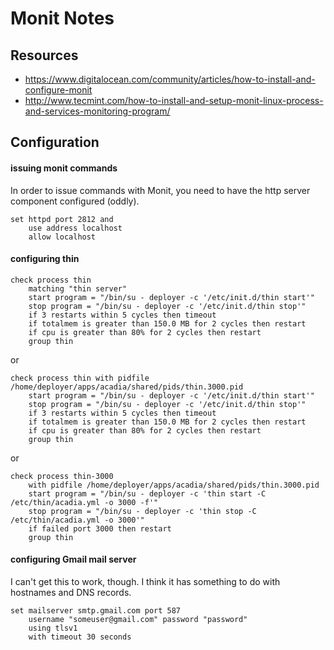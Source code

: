 # Monit Notes

## Resources

* https://www.digitalocean.com/community/articles/how-to-install-and-configure-monit
* http://www.tecmint.com/how-to-install-and-setup-monit-linux-process-and-services-monitoring-program/

## Configuration

#### issuing monit commands

In order to issue commands with Monit, you need to have the http server component configured (oddly).

	set httpd port 2812 and
		use address localhost
		allow localhost

#### configuring thin

    check process thin
	    matching "thin server"
	    start program = "/bin/su - deployer -c '/etc/init.d/thin start'"
	    stop program = "/bin/su - deployer -c '/etc/init.d/thin stop'"
	    if 3 restarts within 5 cycles then timeout
	    if totalmem is greater than 150.0 MB for 2 cycles then restart
	    if cpu is greater than 80% for 2 cycles then restart
	    group thin

or

    check process thin with pidfile /home/deployer/apps/acadia/shared/pids/thin.3000.pid
        start program = "/bin/su - deployer -c '/etc/init.d/thin start'"
        stop program = "/bin/su - deployer -c '/etc/init.d/thin stop'"
        if 3 restarts within 5 cycles then timeout
        if totalmem is greater than 150.0 MB for 2 cycles then restart
        if cpu is greater than 80% for 2 cycles then restart
        group thin

or

    check process thin-3000
        with pidfile /home/deployer/apps/acadia/shared/pids/thin.3000.pid
        start program = "/bin/su - deployer -c 'thin start -C /etc/thin/acadia.yml -o 3000 -f'"
        stop program = "/bin/su - deployer -c 'thin stop -C /etc/thin/acadia.yml -o 3000'"
        if failed port 3000 then restart
        group thin

#### configuring Gmail mail server

I can't get this to work, though.  I think it has something to do with hostnames and DNS records.

    set mailserver smtp.gmail.com port 587
        username "someuser@gmail.com" password "password"
        using tlsv1
        with timeout 30 seconds
